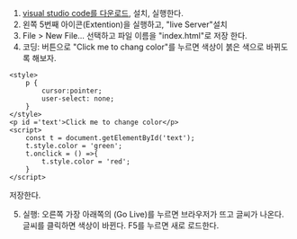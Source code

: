 1. [visual studio code를 다운로드](https://code.visualstudio.com/download), 설치, 실행한다.
2. 왼쪽 5번째 아이콘(Extention)을  실행하고, "live Server"설치
3. File > New File... 선택하고 파일 이름을 "index.html"로 저장 한다.
4. 코딩: 버튼으로 "Click me to chang color"를 누르면 색상이 붉은 색으로 바뀌도록 해보자.

```
<style>
    p {
        cursor:pointer;
        user-select: none;
    }
</style>
<p id ='text'>Click me to change color</p>
<script>
    const t = document.getElementById('text');
    t.style.color = 'green';
    t.onclick = () =>{
        t.style.color = 'red';
    }
</script>
```

저장한다.<br>

5. 실행: 오른쪽 가장 아래쪽의 (Go Live)를 누르면 브라우저가 뜨고 글씨가 나온다.
글씨를 클릭하면 색상이 바뀐다.
F5를 누르면 새로 로드한다.
